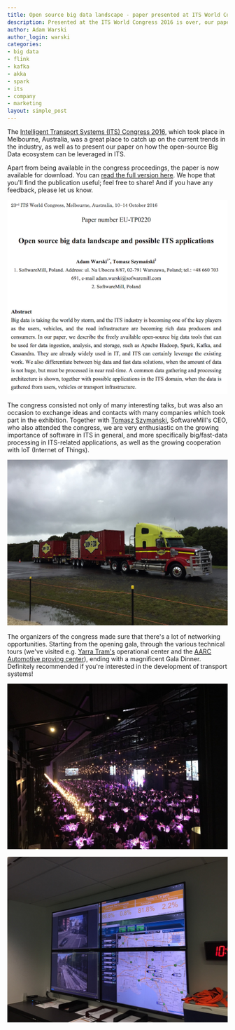 ```yaml
---
title: Open source big data landscape - paper presented at ITS World Congress 2016
description: Presented at the ITS World Congress 2016 is over, our paper from the conference proceedings is now available
author: Adam Warski
author_login: warski
categories:
- big data
- flink
- kafka
- akka
- spark
- its
- company
- marketing
layout: simple_post
---
```


The [Intelligent Transport Systems (ITS) Congress 2016](http://www.itsworldcongress2016.com), which took place in Melbourne, Australia, was a great place to catch up on the current trends in the industry, as well as to present our paper on how the open-source Big Data ecosystem can be leveraged in ITS.

Apart from being available in the congress proceedings, the paper is now available for download. You can [read the full version here](/img/uploads/2016/12/its2016paper.pdf). We hope that you'll find the publication useful; feel free to share! And if you have any feedback, please let us know.

<div style="width: 100%; text-align: center">
<a href="/img/uploads/2016/12/its2016paper.pdf">
<img src="/img/uploads/2016/12/its2016paper_cover.png" />
</a>
</div>

The congress consisted not only of many interesting talks, but was also an occasion to exchange ideas and contacts with many companies which took part in the exhibition. Together with [Tomasz Szymański](/meet-the-team), SoftwareMill's CEO, who also attended the congress, we are very enthusiastic on the growing importance of software in ITS in general, and more specifically big/fast-data processing in ITS-related applications, as well as the growing cooperation with IoT (Internet of Things).

![](/img/uploads/2016/12/its2016aarc.jpg)

The organizers of the congress made sure that there's a lot of networking opportunities. Starting from the opening gala, through the various technical tours (we've visited e.g. [Yarra Tram's](http://www.yarratrams.com.au) operational center and the [AARC Automotive proving center](http://www.aarconline.com)), ending with a magnificent Gala Dinner. Definitely recommended if you're interested in the development of transport systems!

![](/img/uploads/2016/12/its2016gala.jpg)

![](/img/uploads/2016/12/its2016yarra.jpg)

